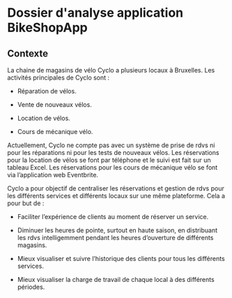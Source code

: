 # Dossier d'analyse application BikeShopApp #
## Contexte ##

La chaine de magasins de vélo Cyclo a plusieurs locaux à Bruxelles. Les activités principales de Cyclo sont : 

- Réparation de vélos. 

- Vente de nouveaux vélos. 

- Location de vélos. 

- Cours de mécanique vélo. 

Actuellement, Cyclo ne compte pas avec un système de prise de rdvs ni pour les réparations ni pour les tests de nouveaux vélos. Les réservations pour la location de vélos se font par téléphone et le suivi est fait sur un tableau Excel. Les réservations pour les cours de mécanique vélo se font via l’application web Eventbrite. 

Cyclo a pour objectif de centraliser les réservations et gestion de rdvs pour les différents services et différents locaux sur une même plateforme. Cela a pour but de :   

- Faciliter l’expérience de clients au moment de réserver un service. 

- Diminuer les heures de pointe, surtout en haute saison, en distribuant les rdvs intelligemment pendant les heures d’ouverture de différents magasins.  

- Mieux visualiser et suivre l’historique des clients pour tous les différents services.  

- Mieux visualiser la charge de travail de chaque local à des différents périodes. 